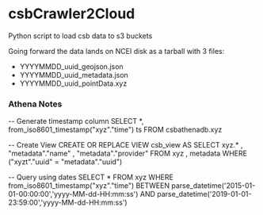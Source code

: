# csbCrawler2Cloud
Python script to load csb data to s3 buckets

Going forward the data lands on NCEI disk as a tarball with 3 files:
 - YYYYMMDD_uuid_geojson.json
 - YYYYMMDD_uuid_metadata.json
 - YYYYMMDD_uuid_pointData.xyz
 
 
 
 ### Athena Notes
-- Generate timestamp column
 SELECT *, from_iso8601_timestamp("xyz"."time") ts FROM csbathenadb.xyz 
 
-- Create View
 CREATE OR REPLACE VIEW csb_view AS 
SELECT
  xyz.*
, "metadata"."name"
, "metadata"."provider"
FROM
  xyz
, metadata
WHERE ("xyzt"."uuid" = "metadata"."uuid")

-- Query using dates
SELECT
  *
FROM
  xyz
WHERE
  from_iso8601_timestamp("xyz"."time")
BETWEEN 
  parse_datetime('2015-01-01-00:00:00','yyyy-MM-dd-HH:mm:ss') 
AND 
  parse_datetime('2019-01-01-23:59:00','yyyy-MM-dd-HH:mm:ss')   